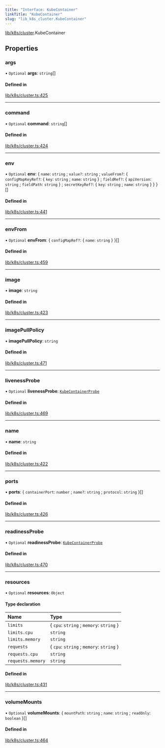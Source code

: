```yaml
---
title: "Interface: KubeContainer"
linkTitle: "KubeContainer"
slug: "lib_k8s_cluster.KubeContainer"
---
```


[lib/k8s/cluster](../modules/lib_k8s_cluster.md).KubeContainer

## Properties

### args

• `Optional` **args**: `string`[]

#### Defined in

[lib/k8s/cluster.ts:425](https://github.com/kinvolk/headlamp/blob/ba073244/frontend/src/lib/k8s/cluster.ts#L425)

___

### command

• `Optional` **command**: `string`[]

#### Defined in

[lib/k8s/cluster.ts:424](https://github.com/kinvolk/headlamp/blob/ba073244/frontend/src/lib/k8s/cluster.ts#L424)

___

### env

• `Optional` **env**: { `name`: `string` ; `value?`: `string` ; `valueFrom?`: { `configMapKeyRef?`: { `key`: `string` ; `name`: `string`  } ; `fieldRef?`: { `apiVersion`: `string` ; `fieldPath`: `string`  } ; `secretKeyRef?`: { `key`: `string` ; `name`: `string`  }  }  }[]

#### Defined in

[lib/k8s/cluster.ts:441](https://github.com/kinvolk/headlamp/blob/ba073244/frontend/src/lib/k8s/cluster.ts#L441)

___

### envFrom

• `Optional` **envFrom**: { `configMapRef?`: { `name`: `string`  }  }[]

#### Defined in

[lib/k8s/cluster.ts:459](https://github.com/kinvolk/headlamp/blob/ba073244/frontend/src/lib/k8s/cluster.ts#L459)

___

### image

• **image**: `string`

#### Defined in

[lib/k8s/cluster.ts:423](https://github.com/kinvolk/headlamp/blob/ba073244/frontend/src/lib/k8s/cluster.ts#L423)

___

### imagePullPolicy

• **imagePullPolicy**: `string`

#### Defined in

[lib/k8s/cluster.ts:471](https://github.com/kinvolk/headlamp/blob/ba073244/frontend/src/lib/k8s/cluster.ts#L471)

___

### livenessProbe

• `Optional` **livenessProbe**: [`KubeContainerProbe`](lib_k8s_cluster.KubeContainerProbe.md)

#### Defined in

[lib/k8s/cluster.ts:469](https://github.com/kinvolk/headlamp/blob/ba073244/frontend/src/lib/k8s/cluster.ts#L469)

___

### name

• **name**: `string`

#### Defined in

[lib/k8s/cluster.ts:422](https://github.com/kinvolk/headlamp/blob/ba073244/frontend/src/lib/k8s/cluster.ts#L422)

___

### ports

• **ports**: { `containerPort`: `number` ; `name?`: `string` ; `protocol`: `string`  }[]

#### Defined in

[lib/k8s/cluster.ts:426](https://github.com/kinvolk/headlamp/blob/ba073244/frontend/src/lib/k8s/cluster.ts#L426)

___

### readinessProbe

• `Optional` **readinessProbe**: [`KubeContainerProbe`](lib_k8s_cluster.KubeContainerProbe.md)

#### Defined in

[lib/k8s/cluster.ts:470](https://github.com/kinvolk/headlamp/blob/ba073244/frontend/src/lib/k8s/cluster.ts#L470)

___

### resources

• `Optional` **resources**: `Object`

#### Type declaration

| Name | Type |
| :------ | :------ |
| `limits` | { `cpu`: `string` ; `memory`: `string`  } |
| `limits.cpu` | `string` |
| `limits.memory` | `string` |
| `requests` | { `cpu`: `string` ; `memory`: `string`  } |
| `requests.cpu` | `string` |
| `requests.memory` | `string` |

#### Defined in

[lib/k8s/cluster.ts:431](https://github.com/kinvolk/headlamp/blob/ba073244/frontend/src/lib/k8s/cluster.ts#L431)

___

### volumeMounts

• `Optional` **volumeMounts**: { `mountPath`: `string` ; `name`: `string` ; `readOnly`: `boolean`  }[]

#### Defined in

[lib/k8s/cluster.ts:464](https://github.com/kinvolk/headlamp/blob/ba073244/frontend/src/lib/k8s/cluster.ts#L464)
